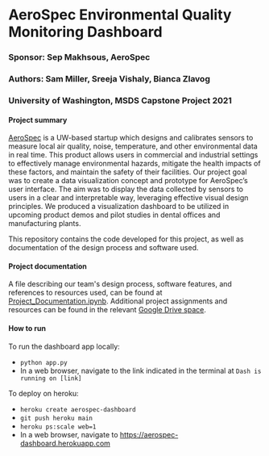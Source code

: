 # AeroSpec Environmental Quality Monitoring Dashboard

### Sponsor: Sep Makhsous, AeroSpec
### Authors: Sam Miller, Sreeja Vishaly, Bianca Zlavog
### University of Washington, MSDS Capstone Project 2021


#### Project summary
[AeroSpec](https://www.aerospec.io/) is a UW-based startup which designs and calibrates sensors to measure local air quality, noise, temperature, and other environmental data in real time. This product allows users in commercial and industrial settings to effectively manage environmental hazards, mitigate the health impacts of these factors, and maintain the safety of their facilities. Our project goal was to create a data visualization concept and prototype for AeroSpec’s user interface. The aim was to display the data collected by sensors to users in a clear and interpretable way, leveraging effective visual design principles. We produced a visualization dashboard to be utilized in upcoming product demos and pilot studies in dental offices and manufacturing plants. 

This repository contains the code developed for this project, as well as documentation of the design process and software used.


#### Project documentation
A file describing our team's design process, software features, and references to resources used, can be found at [Project_Documentation.ipynb](Project_Documentation.ipynb). Additional project assignments and resources can be found in the relevant [Google Drive space](https://drive.google.com/drive/folders/1HXya5bPvwyZrA09tZ6vSP41jBDHc6YQh?usp=sharing).


#### How to run
To run the dashboard app locally:
* `python app.py`
* In a web browser, navigate to the link indicated in the terminal at `Dash is running on [link]`

To deploy on heroku:
* `heroku create aerospec-dashboard`
* `git push heroku main`
* `heroku ps:scale web=1`
* In a web browser, navigate to https://aerospec-dashboard.herokuapp.com
